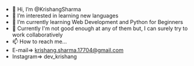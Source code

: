 - 👋 Hi, I’m @KrishangSharma
- 👀 I’m interested in learning new languages
- 🌱 I’m currently learning Web Development and Python for Beginners
- 💞️ Currently I'm not good enough at any of them but, I can surely try to work collaboratively
- 📫 How to reach me...
- E-mail=> krishang.sharma.17704@gmail.com <br>
- Instagram=> dev_krishang

<!---
KrishangSharma/KrishangSharma is a ✨ special ✨ repository because its `README.md` (this file) appears on your GitHub profile.
You can click the Preview link to take a look at your changes.
--->
